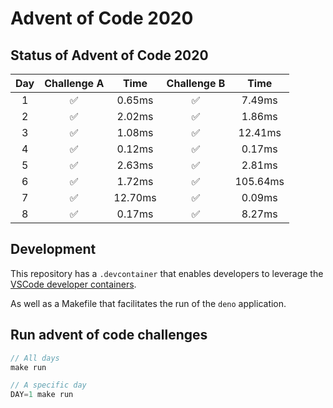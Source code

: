 # Advent of Code 2020

## Status of Advent of Code 2020

| Day | Challenge A | Time | Challenge B | Time |
|:-:|:-:|:-:|:-:|:-:|
| 1 | ✅  | 0.65ms | ✅  | 7.49ms |
| 2 | ✅  | 2.02ms | ✅  | 1.86ms |
| 3 | ✅  | 1.08ms | ✅  | 12.41ms|
| 4 | ✅  | 0.12ms | ✅  | 0.17ms |
| 5 | ✅  | 2.63ms | ✅  | 2.81ms |
| 6 | ✅  | 1.72ms | ✅  | 105.64ms |
| 7 | ✅  | 12.70ms | ✅  | 0.09ms |
| 8 | ✅  | 0.17ms | ✅  | 8.27ms |

## Development
This repository has a `.devcontainer` that enables developers to leverage the [VSCode developer containers](https://code.visualstudio.com/docs/remote/create-dev-container).

As well as a Makefile that facilitates the run of the `deno` application.

## Run advent of code challenges
```javascript
// All days
make run

// A specific day
DAY=1 make run
```
